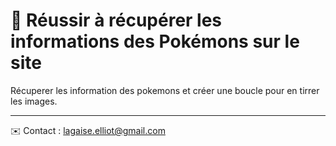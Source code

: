 # 📌 Réussir à récupérer les informations des Pokémons sur le site

Récuperer les information des pokemons et créer une boucle pour en tirrer les images.

---
✉️ Contact : lagaise.elliot@gmail.com
